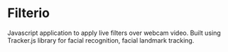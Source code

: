 # Filterio
Javascript application to apply live filters over webcam video. Built using Tracker.js library for facial recognition, facial landmark tracking.
